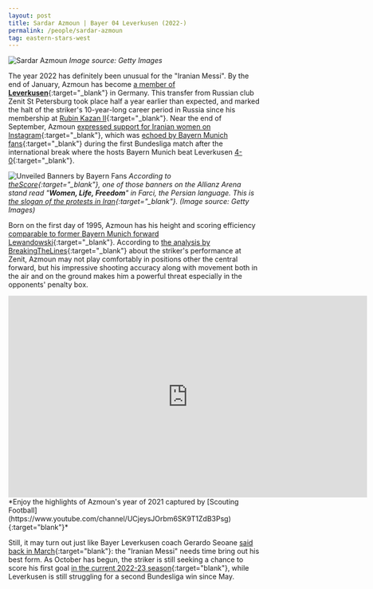 ```yaml
---
layout: post
title: Sardar Azmoun | Bayer 04 Leverkusen (2022-)
permalink: /people/sardar-azmoun
tag: eastern-stars-west
---
```


![Sardar Azmoun]({{site.baseurl}}/images/eastern-stars-west/sardar-azmoun.jpg)
*Image source: Getty Images*

The year 2022 has definitely been unusual for the "Iranian Messi". By the end of January, Azmoun has become [a member of **Leverkusen**](https://www.bayer04.de/en-us/player/werkself/bayer-04-leverkusen/sardar-azmoun "a German website"){:target="_blank"} in Germany. This transfer from Russian club Zenit St Petersburg took place half a year earlier than expected, and marked the halt of the striker's 10-year-long career period in Russia since his membership at [Rubin Kazan II](https://www.transfermarkt.com/rubin-kazan-ii/startseite/verein/11750/saison_id/2012){:target="_blank"}. Near the end of September, Azmoun [expressed support for Iranian women on Instagram](https://www.theguardian.com/football/2022/sep/28/iran-footballers-show-solidarity-with-protests-over-mahsa-amini-death){:target="_blank"}, which was [echoed by Bayern Munich fans](https://www.dailymail.co.uk/sport/sportsnews/article-11269425/Bayern-Munich-fans-express-solidarity-Iranian-protesters-Bayer-Leverkusens-Sardar-Azmoun.html){:target="_blank"} during the first Bundesliga match after the international break where the hosts Bayern Munich beat Leverkusen [4-0](https://www.espn.com/soccer/report/_/gameId/638507){:target="_blank"}.

![Unveiled Banners by Bayern Fans]({{site.baseurl}}/images/eastern-stars-west/women-life-freedom.jpg)
*According to [theScore](https://www.thescore.com/deu_fed/news/2435026){:target="_blank"}, one of those banners on the Allianz Arena stand read "**Women, Life, Freedom**" in Farci, the Persian language. This is [the slogan of the protests in Iran](https://www.theguardian.com/world/2022/oct/01/women-life-liberty-iranian-civil-rights-protests-spread-worldwide){:target="_blank"}. (Image source: Getty Images)*

Born on the first day of 1995, Azmoun has his height and scoring efficiency [comparable to former Bayern Munich forward Lewandowski](https://www.bundesliga.com/en/bundesliga/news/who-is-sardar-azmoun-bayer-leverkusen-iranian-messi-zenit-st-petersburg-18659){:target="_blank"}. According to [the analysis by BreakingTheLines](https://breakingthelines.com/player-analysis/player-analysis-sardar-azmoun/){:target="_blank"} about the striker's performance at Zenit, Azmoun may not play comfortably in positions other the central forward, but his impressive shooting accuracy along with movement both in the air and on the ground makes him a powerful threat especially in the opponents' penalty box.

<iframe width="720" height="405" src="https://www.youtube.com/embed/G1Ldv4hXZpk" title="YouTube video player" frameborder="0" allow="accelerometer; autoplay; clipboard-write; encrypted-media; gyroscope; picture-in-picture" allowfullscreen></iframe>
*Enjoy the highlights of Azmoun's year of 2021 captured by [Scouting Football](https://www.youtube.com/channel/UCjeysJOrbm6SK9T1ZdB3Psg){:target="blank"}*

Still, it may turn out just like Bayer Leverkusen coach Gerardo Seoane [said back in March](https://www.tasnimnews.com/en/news/2022/03/12/2681014/azmoun-needs-time-to-adjust-life-in-germany-coach-says){:target="blank"}: the "Iranian Messi" needs time bring out his best form. As October has begun, the striker is still seeking a chance to score his first goal [in the current 2022-23 season](https://www.transfermarkt.us/sardar-azmoun/leistungsdatendetails/spieler/180337/plus/0?saison=2022&verein=&liga=&wettbewerb=L1&pos=&trainer_id=){:target="blank"}, while Leverkusen is still struggling for a second Bundesliga win since May. 